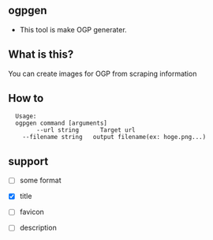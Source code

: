 ## ogpgen
* This tool is make OGP generater.

## What is this?
You can create images for OGP from scraping information

## How to
```
  Usage:
  ogpgen command [arguments]
        --url string      Target url
	--filename string   output filename(ex: hoge.png...)
```

## support
- [ ] some format
- [x] title
- [ ] favicon
- [ ] description



